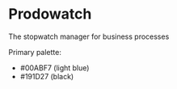 # Prodowatch

The stopwatch manager for business processes

Primary palette:
* #00ABF7 (light blue)
* #191D27 (black)
